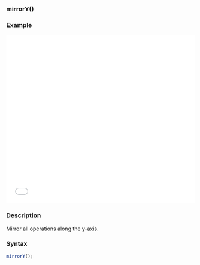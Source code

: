 ### mirrorY()

### Example

<iframe width="100%" height="450px" src="/sculpture/-LjgnuRoVoh0XAlulU73?example=true&embed=true" frameborder="0"></iframe>

### Description
Mirror all operations along the y-axis.

### Syntax
```js
mirrorY();
```